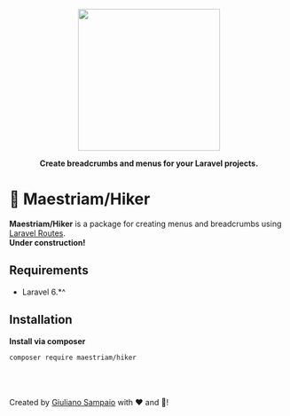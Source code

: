 <p align="center">
    <img width="256" src="http://www.maestriam.com.br/assets/imgs/hiker.png">
</p>

<p align="center"><b>Create breadcrumbs and menus for your Laravel projects.</b></p>


# 🗻 Maestriam/Hiker

**Maestriam/Hiker** is a package for creating menus and breadcrumbs using [Laravel Routes](https://laravel.com/docs/6.x/routing).  
**Under construction!**

## Requirements

- Laravel 6.*^ 

## Installation

**Install via composer**
``` bash
composer require maestriam/hiker
```


<br></br>  
Created by [Giuliano Sampaio](https://github.com/giusampaio) with ❤️ and 🍺!
